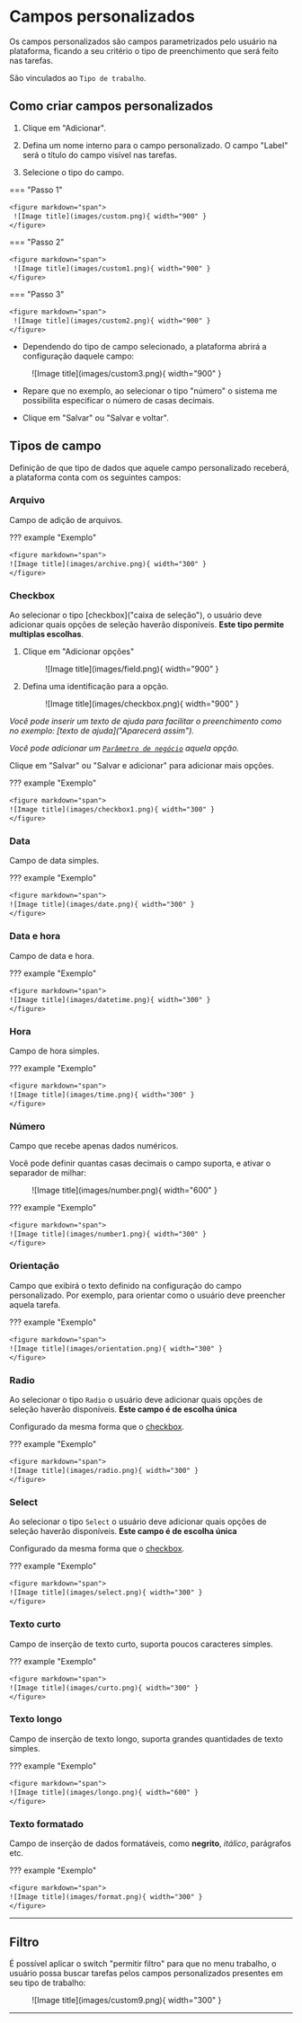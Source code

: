 # Campos personalizados 

Os campos personalizados são campos parametrizados pelo usuário na plataforma, ficando a seu critério o tipo de preenchimento que será feito nas tarefas.

São vinculados ao `Tipo de trabalho`.

## Como criar campos personalizados

1. Clique em "Adicionar".

2. Defina um nome interno para o campo personalizado.
    O campo "Label" será o título do campo visível nas tarefas.

3. Selecione o tipo do campo.


=== "Passo 1"

    <figure markdown="span">
     ![Image title](images/custom.png){ width="900" }
    </figure>


=== "Passo 2"

    <figure markdown="span">
     ![Image title](images/custom1.png){ width="900" }
    </figure>


=== "Passo 3"

    <figure markdown="span">
     ![Image title](images/custom2.png){ width="900" }
    </figure>

* Dependendo do tipo de campo selecionado, a plataforma abrirá a configuração daquele campo:

<figure markdown="span">
 ![Image title](images/custom3.png){ width="900" }
</figure>

* Repare que no exemplo, ao selecionar o tipo "número" o sistema me possibilita especificar o número de casas decimais.


* Clique em "Salvar" ou "Salvar e voltar".

## Tipos de campo

Definição de que tipo de dados que aquele campo personalizado receberá, a plataforma conta com os seguintes campos:

### Arquivo

Campo de adição de arquivos.

??? example "Exemplo"   

    <figure markdown="span">
    ![Image title](images/archive.png){ width="300" }
    </figure>


### Checkbox

Ao selecionar o tipo [checkbox]("caixa de seleção"), o usuário deve adicionar quais opções de seleção haverão disponíveis. **Este tipo permite multiplas escolhas**.

1. Clique em "Adicionar opções"

    <figure markdown="span">
    ![Image title](images/field.png){ width="900" }
    </figure>


2. Defina uma identificação para a opção.

    <figure markdown="span">
    ![Image title](images/checkbox.png){ width="900" }
    </figure>

_Você pode inserir um texto de ajuda para facilitar o preenchimento como no exemplo: [texto de ajuda]("Aparecerá assim")._

_Você pode adicionar um [`Parâmetro de negócio`](business_params.md) aquela opção._

Clique em "Salvar" ou "Salvar e adicionar" para adicionar mais opções.


??? example "Exemplo"   
    
    <figure markdown="span">
    ![Image title](images/checkbox1.png){ width="300" }
    </figure>

### Data

Campo de data simples.

??? example "Exemplo"   
    
    <figure markdown="span">
    ![Image title](images/date.png){ width="300" }
    </figure>


### Data e hora

Campo de data e hora.

??? example "Exemplo"   

    <figure markdown="span">
    ![Image title](images/datetime.png){ width="300" }
    </figure>

### Hora

Campo de hora simples.

??? example "Exemplo"   

    <figure markdown="span">
    ![Image title](images/time.png){ width="300" }
    </figure>    

### Número

Campo que recebe apenas dados numéricos.  

Você pode definir quantas casas decimais o campo suporta, e ativar o separador de milhar:

<figure markdown="span">
![Image title](images/number.png){ width="600" }
</figure>


??? example "Exemplo"   

    <figure markdown="span">
    ![Image title](images/number1.png){ width="300" }
    </figure>

### Orientação

Campo que exibirá o texto definido na configuração do campo personalizado. Por exemplo, para orientar como o usuário deve preencher aquela tarefa.

??? example "Exemplo"   
    
    <figure markdown="span">
    ![Image title](images/orientation.png){ width="300" }
    </figure>

### Radio

Ao selecionar o tipo `Radio` o usuário deve adicionar quais opções de seleção haverão disponíveis. **Este campo é de escolha única**

Configurado da mesma forma que o [checkbox](custom_fields.md/#checkbox).

??? example "Exemplo"   

    <figure markdown="span">
    ![Image title](images/radio.png){ width="300" }
    </figure>

### Select

Ao selecionar o tipo `Select`  o usuário deve adicionar quais opções de seleção haverão disponíveis. **Este campo é de escolha única**

Configurado da mesma forma que o [checkbox](custom_fields.md/#checkbox).

??? example "Exemplo"   

    <figure markdown="span">
    ![Image title](images/select.png){ width="300" }
    </figure>

### Texto curto

Campo de inserção de texto curto, suporta poucos caracteres simples.

??? example "Exemplo"   

    <figure markdown="span">
    ![Image title](images/curto.png){ width="300" }
    </figure>

### Texto longo

Campo de inserção de texto longo, suporta grandes quantidades de texto simples.

??? example "Exemplo"   

    <figure markdown="span">
    ![Image title](images/longo.png){ width="600" }
    </figure>

### Texto formatado 

Campo de inserção de dados formatáveis, como **negrito**, _itálico_, parágrafos etc.

??? example "Exemplo"   

    <figure markdown="span">
    ![Image title](images/format.png){ width="300" }
    </figure>

---

## Filtro

É possível aplicar o switch "permitir filtro" para que no menu trabalho, o usuário possa buscar tarefas pelos campos personalizados presentes em seu tipo de trabalho:

<figure markdown="span">
![Image title](images/custom9.png){ width="300" }
</figure>

---
